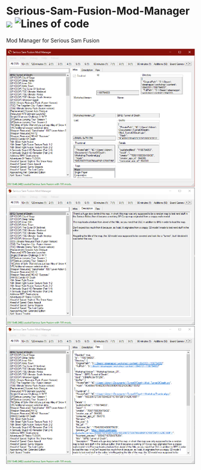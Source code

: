 # Serious-Sam-Fusion-Mod-Manager ![](https://img.shields.io/github/downloads/Bluscream/Serious-Sam-Fusion-Mod-Manager/total) ![Lines of code](https://img.shields.io/tokei/lines/github/Bluscream/Serious-Sam-Fusion-Mod-Manager)

Mod Manager for Serious Sam Fusion

![](https://raw.githubusercontent.com/Bluscream/Serious-Sam-Fusion-Mod-Manager/master/SSFModManager_2021-02-08_03-16-03.png)
![](https://raw.githubusercontent.com/Bluscream/Serious-Sam-Fusion-Mod-Manager/master/SSFModManager_2021-02-08_03-17-24.png)
![](https://raw.githubusercontent.com/Bluscream/Serious-Sam-Fusion-Mod-Manager/master/SSFModManager_2021-02-08_03-17-28.png)

